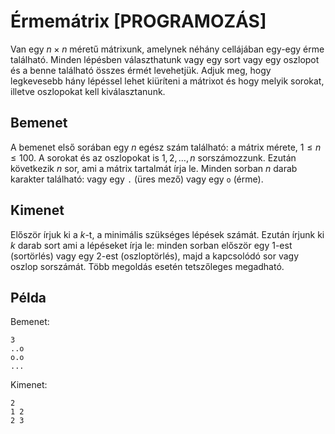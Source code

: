 # Érmemátrix [PROGRAMOZÁS]

Van egy $n \times n$ méretű mátrixunk, amelynek néhány cellájában egy-egy érme található. Minden lépésben választhatunk vagy egy sort vagy egy oszlopot és a benne található összes érmét levehetjük. Adjuk meg, hogy legkevesebb hány lépéssel lehet kiüríteni a mátrixot és hogy melyik sorokat, illetve oszlopokat kell kiválasztanunk.

## Bemenet

A bemenet első sorában egy $n$ egész szám található: a mátrix mérete, $1 \le n \le 100$. A sorokat és az oszlopokat is $1,2,\dots,n$ sorszámozzunk. Ezután következik $n$ sor, ami a mátrix tartalmát írja le. Minden sorban $n$ darab karakter található: vagy egy `.` (üres mező) vagy egy `o` (érme).

## Kimenet

Először írjuk ki a $k$-t, a minimális szükséges lépések számát. Ezután írjunk ki $k$ darab sort ami a lépéseket írja le: minden sorban először egy $1$-est (sortörlés) vagy egy $2$-est (oszloptörlés), majd a kapcsolódó sor vagy oszlop sorszámát. Több megoldás esetén tetszőleges megadható.

## Példa

Bemenet:
```
3
..o
o.o
...
```

Kimenet:
```
2
1 2
2 3
```
